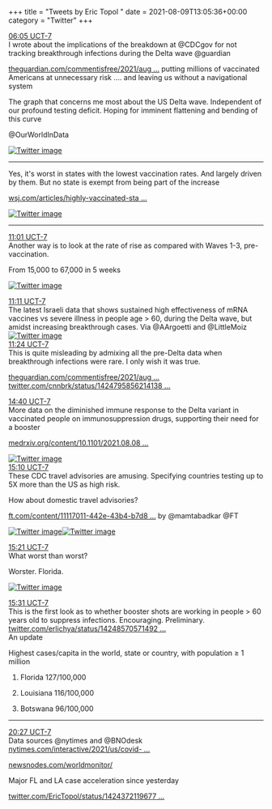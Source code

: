 +++
title = "Tweets by Eric Topol " 
date = 2021-08-09T13:05:36+00:00
category = "Twitter"
+++
<div class="tweet"> 
<div class="profile"> 
<a href="https://twitter.com/erictopol/status/1424718505878777856" target="_blank" rel="noreferer">06:05 UCT-7</a> 
</div> 
<div class="content"> 
I wrote about the implications of the breakdown at @CDCgov for not tracking breakthrough infections during the Delta wave @guardian 

<a href="https://www.theguardian.com/commentisfree/2021/aug/09/america-is-flying-blind-when-it-comes-to-the-delta-variant" target="_blank" rel="noreferer">theguardian.com/commentisfree/2021/aug ...</a> 
 putting millions of vaccinated Americans at unnecessary risk .... and leaving us without a navigational system</div> 
</div> 
<div class="thread"> 
<div class="thread-content"> 
The graph that concerns me most about the US Delta wave. Independent of our profound testing deficit. Hoping for imminent flattening and bending of this curve

@OurWorldInData </div> 
<a href="/twitter/erictopol/images/E8XBAEgVIAIkvZS.jpg"  ><img src="/twitter/erictopol/images/E8XBAEgVIAIkvZS.jpg" alt="Twitter image" ></img></a><hr><div class="thread-content"> 
Yes, it's worst in states with the lowest vaccination rates.  And largely driven by them. But no state is exempt from being part of the increase

<a href="https://www.wsj.com/articles/highly-vaccinated-states-keep-worst-covid-19-outcomes-in-check-as-delta-spreads-wsj-analysis-shows-11628328602" target="_blank" rel="noreferer">wsj.com/articles/highly-vaccinated-sta ...</a> 
 </div> 
<a href="/twitter/erictopol/images/E8XEANcVcAUnGbS.jpg"  ><img src="/twitter/erictopol/images/E8XEANcVcAUnGbS.jpg" alt="Twitter image" ></img></a><hr><div class="profile"> 
<a href="https://twitter.com/erictopol/status/1424793011196555265" target="_blank" rel="noreferer">11:01 UCT-7</a> 
</div> 
<div class="content"> 
Another way is to look at the rate of rise as compared with Waves 1-3, pre-vaccination. 

From 15,000 to 67,000 in 5 weeks </div> 
<a href="/twitter/erictopol/images/E8XhGCCVUAEiwm2.jpg"  ><img src="/twitter/erictopol/images/E8XhGCCVUAEiwm2.jpg" alt="Twitter image" ></img></a></div> 
<div class="tweet"> 
<div class="profile"> 
<a href="https://twitter.com/erictopol/status/1424795482493112335" target="_blank" rel="noreferer">11:11 UCT-7</a> 
</div> 
<div class="content"> 
The latest Israeli data that shows sustained high effectiveness of mRNA vaccines vs severe illness in people age &gt; 60, during the Delta wave, but amidst increasing breakthrough cases. Via @AArgoetti and @LittleMoiz </div> 
<a href="/twitter/erictopol/images/E8XjNNQVUAUxbDs.jpg"  ><img src="/twitter/erictopol/images/E8XjNNQVUAUxbDs.jpg" alt="Twitter image" ></img></a></div> 
<div class="tweet"> 
<div class="profile"> 
<a href="https://twitter.com/erictopol/status/1424798750141153281" target="_blank" rel="noreferer">11:24 UCT-7</a> 
</div> 
<div class="content"> 
This is quite misleading by admixing all the pre-Delta data when breakthrough infections were rare. I only wish it was true.

<a href="https://www.theguardian.com/commentisfree/2021/aug/09/america-is-flying-blind-when-it-comes-to-the-delta-variant" target="_blank" rel="noreferer">theguardian.com/commentisfree/2021/aug ...</a> 
 <a href="https://twitter.com/cnnbrk/status/1424795856214138881" target="_blank" rel="noreferer">twitter.com/cnnbrk/status/1424795856214138 ...</a> 
</div> 
</div> 
<div class="tweet"> 
<div class="profile"> 
<a href="https://twitter.com/erictopol/status/1424848126377029637" target="_blank" rel="noreferer">14:40 UCT-7</a> 
</div> 
<div class="content"> 
More data on the diminished immune response to the Delta variant in vaccinated people on immunosuppression drugs, supporting their need for a booster 

<a href="https://www.medrxiv.org/content/10.1101/2021.08.08.21261766v1" target="_blank" rel="noreferer">medrxiv.org/content/10.1101/2021.08.08 ...</a> 
 </div> 
<a href="/twitter/erictopol/images/E8YTn_2VcBMHdAa.jpg"  ><img src="/twitter/erictopol/images/E8YTn_2VcBMHdAa.jpg" alt="Twitter image" ></img></a></div> 
<div class="tweet"> 
<div class="profile"> 
<a href="https://twitter.com/erictopol/status/1424855514211512325" target="_blank" rel="noreferer">15:10 UCT-7</a> 
</div> 
<div class="content"> 
These CDC travel advisories are amusing. Specifying countries testing up to 5X more than the US as high risk.

How about domestic travel advisories?

<a href="https://www.ft.com/content/11117011-442e-43b4-b7d8-dcd31867ed09" target="_blank" rel="noreferer">ft.com/content/11117011-442e-43b4-b7d8 ...</a> 
 by @mamtabadkar @FT </div> 
<a href="/twitter/erictopol/images/E8Yag5rVcBMXFSl.jpg"  ><img src="/twitter/erictopol/images/E8Yag5rVcBMXFSl.jpg" alt="Twitter image" ></img></a><a href="/twitter/erictopol/images/E8YaEjYVcAUWTZM.jpg"  ><img src="/twitter/erictopol/images/E8YaEjYVcAUWTZM.jpg" alt="Twitter image" ></img></a></div> 
<div class="tweet"> 
<div class="profile"> 
<a href="https://twitter.com/erictopol/status/1424858311350906888" target="_blank" rel="noreferer">15:21 UCT-7</a> 
</div> 
<div class="content"> 
What worst than worst?

Worster. Florida. </div> 
<a href="/twitter/erictopol/images/E8Yc-S1VcBYcHP_.jpg"  ><img src="/twitter/erictopol/images/E8Yc-S1VcBYcHP_.jpg" alt="Twitter image" ></img></a></div> 
<div class="tweet"> 
<div class="profile"> 
<a href="https://twitter.com/erictopol/status/1424860990596804608" target="_blank" rel="noreferer">15:31 UCT-7</a> 
</div> 
<div class="content"> 
This is the first look as to whether booster shots are working in people &gt; 60 years old to suppress infections. Encouraging. Preliminary. <a href="https://twitter.com/erlichya/status/1424857057149263873" target="_blank" rel="noreferer">twitter.com/erlichya/status/14248570571492 ...</a> 
</div> 
</div> 
<div class="thread"> 
<div class="thread-content"> 
An update

Highest cases/capita in the world, state or country, with population ≥ 1 million

1.  Florida      127/100,000

2. Louisiana 116/100,000

3. Botswana  96/100,000</div> 
<hr><div class="profile"> 
<a href="https://twitter.com/erictopol/status/1424935312250212353" target="_blank" rel="noreferer">20:27 UCT-7</a> 
</div> 
<div class="content"> 
Data sources @nytimes and @BNOdesk <a href="https://www.nytimes.com/interactive/2021/us/covid-cases.html?name=styln-coronavirus-live&region=TOP_BANNER&block=storyline_menu_recirc&action=click&pgtype=LegacyCollection&variant=1_Show&is_new=false" target="_blank" rel="noreferer">nytimes.com/interactive/2021/us/covid- ...</a> 


<a href="https://newsnodes.com/worldmonitor/" target="_blank" rel="noreferer">newsnodes.com/worldmonitor/</a> 


Major FL and LA case acceleration since yesterday

<a href="https://twitter.com/EricTopol/status/1424372119677198340" target="_blank" rel="noreferer">twitter.com/EricTopol/status/1424372119677 ...</a> 
</div> 
</div> 


